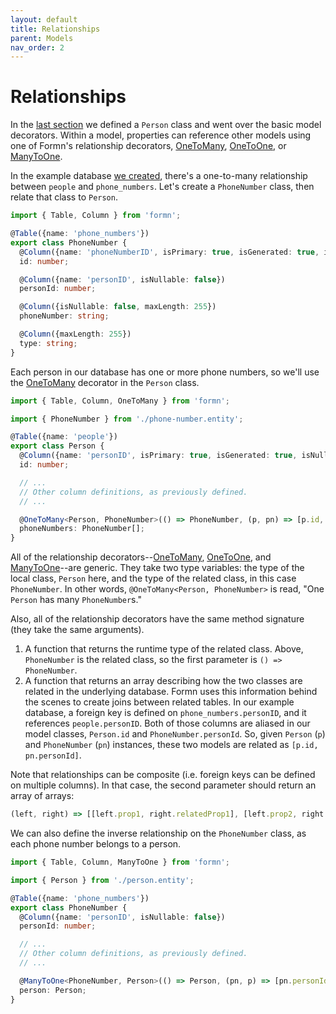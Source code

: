 ```yaml
---
layout: default
title: Relationships
parent: Models
nav_order: 2
---
```


# Relationships

In the [last section](./basic-model-decorators.html) we defined a `Person`
class and went over the basic model decorators.  Within a model, properties can
reference other models using one of Formn's relationship decorators,
[OneToMany](../../api-doc/latest/globals.html#onetomany),
[OneToOne](../../api-doc/latest/globals.html#onetoone), or
[ManyToOne](../../api-doc/latest/globals.html#manytoone).

In the example database [we
created](../getting-started/tutorial-database-setup.html#manual-initialization),
there's a one-to-many relationship between `people` and `phone_numbers`.  Let's
create a `PhoneNumber` class, then relate that class to `Person`.

```typescript
import { Table, Column } from 'formn';

@Table({name: 'phone_numbers'})
export class PhoneNumber {
  @Column({name: 'phoneNumberID', isPrimary: true, isGenerated: true, isNullable: false})
  id: number;

  @Column({name: 'personID', isNullable: false})
  personId: number;

  @Column({isNullable: false, maxLength: 255})
  phoneNumber: string;

  @Column({maxLength: 255})
  type: string;
}
```

Each person in our database has one or more phone numbers, so we'll use the
[OneToMany](../../api-doc/latest/globals.html#onetomany) decorator in the
`Person` class.

```typescript
import { Table, Column, OneToMany } from 'formn';

import { PhoneNumber } from './phone-number.entity';

@Table({name: 'people'})
export class Person {
  @Column({name: 'personID', isPrimary: true, isGenerated: true, isNullable: false})
  id: number;

  // ...
  // Other column definitions, as previously defined.
  // ...

  @OneToMany<Person, PhoneNumber>(() => PhoneNumber, (p, pn) => [p.id, pn.personId])
  phoneNumbers: PhoneNumber[];
}
```

All of the relationship
decorators--[OneToMany](../../api-doc/latest/globals.html#onetomany),
[OneToOne](../../api-doc/latest/globals.html#onetoone), and
[ManyToOne](../../api-doc/latest/globals.html#manytoone)--are generic.  They
take two type variables: the type of the local class, `Person` here, and the
type of the related class, in this case `PhoneNumber`.  In other words,
`@OneToMany<Person, PhoneNumber>` is read, "One `Person` has many
`PhoneNumber`s."

Also, all of the relationship decorators have the same method signature (they
take the same arguments).

1. A function that returns the runtime type of the related class.  Above,
   `PhoneNumber` is the related class, so the first parameter is `() =>
   PhoneNumber`.
2. A function that returns an array describing how the two classes are related
   in the underlying database.  Formn uses this information behind the scenes
   to create joins between related tables.  In our example database, a foreign
   key is defined on `phone_numbers.personID`, and it references
   `people.personID`.  Both of those columns are aliased in our model classes,
   `Person.id` and `PhoneNumber.personId`.  So, given `Person` (`p`) and
   `PhoneNumber` (`pn`) instances, these two models are related as `[p.id,
   pn.personId]`.
 
Note that relationships can be composite (i.e. foreign keys can be defined on
multiple columns).  In that case, the second parameter should return an array
of arrays:

```typescript
(left, right) => [[left.prop1, right.relatedProp1], [left.prop2, right.relatedProp2], ...]
```

We can also define the inverse relationship on the `PhoneNumber` class, as each
phone number belongs to a person.

```typescript
import { Table, Column, ManyToOne } from 'formn';

import { Person } from './person.entity';

@Table({name: 'phone_numbers'})
export class PhoneNumber {
  @Column({name: 'personID', isNullable: false})
  personId: number;

  // ...
  // Other column definitions, as previously defined.
  // ...

  @ManyToOne<PhoneNumber, Person>(() => Person, (pn, p) => [pn.personId, p.id])
  person: Person;
}
```
